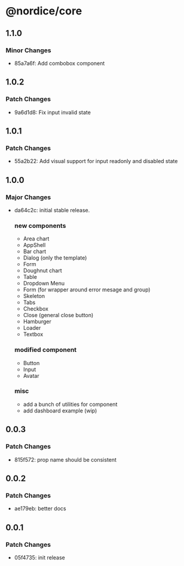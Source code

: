 # @nordice/core

## 1.1.0

### Minor Changes

- 85a7a6f: Add combobox component

## 1.0.2

### Patch Changes

- 9a6d1d8: Fix input invalid state

## 1.0.1

### Patch Changes

- 55a2b22: Add visual support for input readonly and disabled state

## 1.0.0

### Major Changes

- da64c2c: initial stable release.

  ### new components

  - Area chart
  - AppShell
  - Bar chart
  - Dialog (only the template)
  - Form
  - Doughnut chart
  - Table
  - Dropdown Menu
  - Form (for wrapper around error mesage and group)
  - Skeleton
  - Tabs
  - Checkbox
  - Close (general close button)
  - Hamburger
  - Loader
  - Textbox

  ### modified component

  - Button
  - Input
  - Avatar

  ### misc

  - add a bunch of utilities for component
  - add dashboard example (wip)

## 0.0.3

### Patch Changes

- 815f572: prop name should be consistent

## 0.0.2

### Patch Changes

- ae179eb: better docs

## 0.0.1

### Patch Changes

- 05f4735: init release
